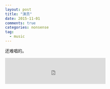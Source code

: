 ```yaml
---
layout: post
title: "演员"
date: 2015-11-01
comments: true
categories: nonsense
tag: 
  - music
---
```

还难唱的。

<iframe frameborder="no" border="0" marginwidth="0" marginheight="0" width=330 height=86 src="http://music.163.com/outchain/player?type=2&id=32507038&auto=1&height=66"></iframe>